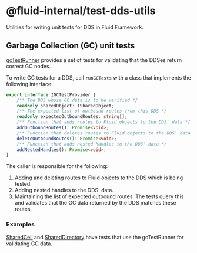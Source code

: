 # @fluid-internal/test-dds-utils

Utilities for writing unit tests for DDS in Fluid Framework.

## Garbage Collection (GC) unit tests

[gcTestRunner](./src/gcTestRunner.ts) provides a set of tests for validating that the DDSes return correct GC nodes.

To write GC tests for a DDS, call `runGCTests` with a class that implements the following interface:

```typescript
export interface IGCTestProvider {
	/** The DDS whose GC data is to be verified */
	readonly sharedObject: ISharedObject;
	/** The expected list of outbound routes from this DDS */
	readonly expectedOutboundRoutes: string[];
	/** Function that adds routes to Fluid objects to the DDS' data */
	addOutboundRoutes(): Promise<void>;
	/** Function that deletes routes to Fluid objects to the DDS' data */
	deleteOutboundRoutes(): Promise<void>;
	/** Function that adds nested handles to the DDS' data */
	addNestedHandles(): Promise<void>;
}
```

The caller is responsible for the following:

1. Adding and deleting routes to Fluid objects to the DDS which is being tested.
2. Adding nested handles to the DDS' data.
3. Maintaining the list of expected outbound routes. The tests query this and validates that the GC data returned by the DDS matches these routes.

### Examples

[SharedCell](../cell/src/test/cell.spec.ts) and [SharedDirectory](../map/test/directory.spec.ts) have tests that use the gcTestRunner for validating GC data.
